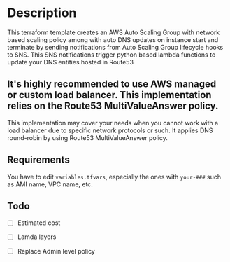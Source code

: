 # Description

This terraform template creates an AWS Auto Scaling Group with network based scaling policy among with auto DNS updates on instance start and terminate by sending notifications from Auto Scaling Group lifecycle hooks to SNS. This SNS notifications trigger python based lambda functions to update your DNS entities hosted in Route53

## It's highly recommended to use AWS managed or custom load balancer. This implementation relies on the Route53 MultiValueAnswer policy.
This implementation may cover your needs when you cannot work with a load balancer due to specific network protocols or such. It applies DNS round-robin by using Route53 MultiValueAnswer policy.

## Requirements
You have to edit `variables.tfvars`, especially the ones with `your-###` such as AMI name, VPC name, etc.

## Todo
- [ ] Estimated cost
- [ ] Lamda layers
- [ ] Replace Admin level policy

